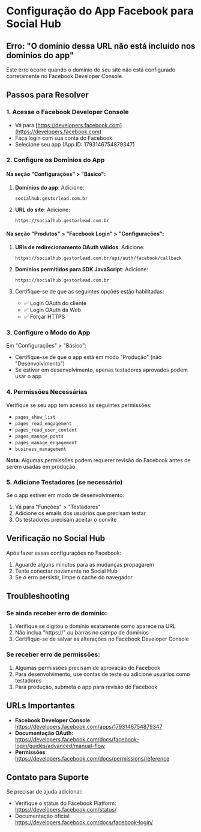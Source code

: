 # Configuração do App Facebook para Social Hub

## Erro: "O domínio dessa URL não está incluído nos domínios do app"

Este erro ocorre quando o domínio do seu site não está configurado corretamente no Facebook Developer Console.

## Passos para Resolver

### 1. Acesse o Facebook Developer Console
- Vá para [https://developers.facebook.com](https://developers.facebook.com)
- Faça login com sua conta do Facebook
- Selecione seu app (App ID: 1793146754879347)

### 2. Configure os Domínios do App

#### Na seção "Configurações" > "Básico":
1. **Domínios do app**: Adicione:
   ```
   socialhub.gestorlead.com.br
   ```

2. **URL do site**: Adicione:
   ```
   https://socialhub.gestorlead.com.br
   ```

#### Na seção "Produtos" > "Facebook Login" > "Configurações":
1. **URIs de redirecionamento OAuth válidos**: Adicione:
   ```
   https://socialhub.gestorlead.com.br/api/auth/facebook/callback
   ```

2. **Domínios permitidos para SDK JavaScript**: Adicione:
   ```
   https://socialhub.gestorlead.com.br
   ```

3. Certifique-se de que as seguintes opções estão habilitadas:
   - ✅ Login OAuth do cliente
   - ✅ Login OAuth da Web
   - ✅ Forçar HTTPS

### 3. Configure o Modo do App

Em "Configurações" > "Básico":
- Certifique-se de que o app está em modo "Produção" (não "Desenvolvimento")
- Se estiver em desenvolvimento, apenas testadores aprovados podem usar o app

### 4. Permissões Necessárias

Verifique se seu app tem acesso às seguintes permissões:
- `pages_show_list`
- `pages_read_engagement`
- `pages_read_user_content`
- `pages_manage_posts`
- `pages_manage_engagement`
- `business_management`

**Nota**: Algumas permissões podem requerer revisão do Facebook antes de serem usadas em produção.

### 5. Adicione Testadores (se necessário)

Se o app estiver em modo de desenvolvimento:
1. Vá para "Funções" > "Testadores"
2. Adicione os emails dos usuários que precisam testar
3. Os testadores precisam aceitar o convite

## Verificação no Social Hub

Após fazer essas configurações no Facebook:

1. Aguarde alguns minutos para as mudanças propagarem
2. Tente conectar novamente no Social Hub
3. Se o erro persistir, limpe o cache do navegador

## Troubleshooting

### Se ainda receber erro de domínio:
1. Verifique se digitou o domínio exatamente como aparece na URL
2. Não inclua "https://" ou barras no campo de domínios
3. Certifique-se de salvar as alterações no Facebook Developer Console

### Se receber erro de permissões:
1. Algumas permissões precisam de aprovação do Facebook
2. Para desenvolvimento, use contas de teste ou adicione usuários como testadores
3. Para produção, submeta o app para revisão do Facebook

## URLs Importantes

- **Facebook Developer Console**: https://developers.facebook.com/apps/1793146754879347
- **Documentação OAuth**: https://developers.facebook.com/docs/facebook-login/guides/advanced/manual-flow
- **Permissões**: https://developers.facebook.com/docs/permissions/reference

## Contato para Suporte

Se precisar de ajuda adicional:
- Verifique o status do Facebook Platform: https://developers.facebook.com/status/
- Documentação oficial: https://developers.facebook.com/docs/facebook-login/